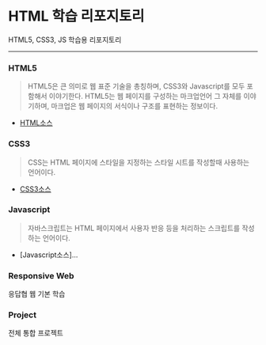 





# HTML 학습 리포지토리
HTML5, CSS3, JS 학습용 리포지토리

------------------------------


### HTML5
> HTML5은 큰 의미로 웹 표준 기술을 총칭하며, CSS3와 Javascript를 모두 포함해서 이야기한다. HTML5는 웹 페이지를 구성하는 마크업언어 그 자체를 이야기하며, 마크업은 웹 페이지의 서식이나 구조를 표현하는 정보이다.
- [HTML소스](https://github.com/SeoDongWoo1216/StudyHtml/tree/main/01_HTML)


### CSS3
> CSS는 HTML 페이지에 스타일을 지정하는 스타일 시트를 작성할때 사용하는 언어이다. 
- [CSS3소스](https://github.com/SeoDongWoo1216/StudyHtml/tree/main/02_CSS)


### Javascript
> 자바스크립트는 HTML 페이지에서 사용자 반응 등을 처리하는 스크립트를 작성하는 언어이다.
- [Javascript소스]...


### Responsive Web
응답협 웹 기본 학습


### Project
전체 통합 프로젝트
